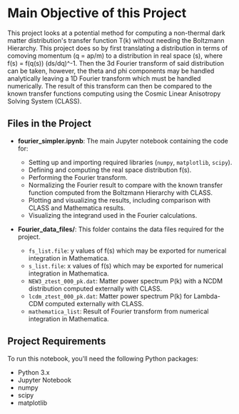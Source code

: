 # Main Objective of this Project

This project looks at a potential method for computing a non-thermal dark matter distribution's transfer function T(k) without needing the Boltzmann Hierarchy.
This project does so by first translating a distribution in terms of comoving momentum (q = ap/m) to a distribution in real space (s), where f(s) = f(q(s)) (ds/dq)^-1. 
Then the 3d Fourier transform of said distribution can be taken, however, the theta and phi components may be handled analytically leaving a 1D Fourier transform which must be handled numerically. 
The result of this transform can then be compared to the known transfer functions computing using the Cosmic Linear Anisotropy Solving System (CLASS).


## Files in the Project

- **fourier_simpler.ipynb**: The main Jupyter notebook containing the code for:
  - Setting up and importing required libraries (`numpy`, `matplotlib`, `scipy`).
  - Defining and computing the real space distribution f(s).
  - Performing the Fourier transform.
  - Normalizing the Fourier result to compare with the known transfer function computed from the Boltzmann Hierarchy with CLASS.
  - Plotting and visualizing the results, including comparison with CLASS and Mathematica results.
  - Visualizing the integrand used in the Fourier calculations.

- **Fourier_data_files/**: This folder contains the data files required for the project.
  - `fs_list.file`: y values of f(s) which may be exported for numerical integration in Mathematica.
  - `s_list.file`: x values of f(s) which may be exported for numerical integration in Mathematica.
  - `NEW3_ztest_000_pk.dat`: Matter power spectrum P(k) with a NCDM distribution computed externally with CLASS.
  - `lcdm_ztest_000_pk.dat`: Matter power spectrum P(k) for Lambda-CDM computed externally with CLASS.
  - `mathematica_list`: Result of Fourier transform from numerical integration in Mathematica.


## Project Requirements

To run this notebook, you'll need the following Python packages:
- Python 3.x
- Jupyter Notebook
- numpy
- scipy
- matplotlib

